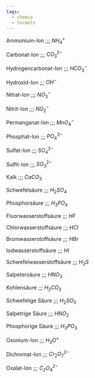 ```yaml
---
tags:
  - chemie
  - formeln
---
```

Ammonium-Ion ;;; $NH_4^+$
<!--SR:!2000-01-01,1,250!2024-07-01,3,262-->

Carbonat-Ion ;;; $CO_3^{2-}$
<!--SR:!2000-01-01,1,250!2024-06-30,1,222-->

Hydrogencarbonat-Ion ;;; $HCO_3^-$
<!--SR:!2024-07-01,3,262!2000-01-01,1,250-->

Hydroxid-Ion ;;; $OH^-$

Nitrat-Ion ;;; $NO_3^-$
<!--SR:!2024-06-30,1,222!2000-01-01,1,250-->

Nitrit-Ion ;;; $NO_2^-$
<!--SR:!2024-07-02,4,270!2000-01-01,1,250-->

Permanganat-Ion ;;; $MnO_4^-$
<!--SR:!2000-01-01,1,250!2024-07-02,4,270-->

Phosphat-Ion ;;; $PO_4^{3-}$
<!--SR:!2000-01-01,1,250!2024-07-02,4,270-->

Sulfat-Ion ;;; $SO_4^{2-}$
<!--SR:!2000-01-01,1,250!2024-07-02,4,282-->

Sulfit-Ion ;;; $SO_3^{2-}$
<!--SR:!2024-07-02,4,270!2000-01-01,1,250-->

Kalk ;;; $CaCO_3$
<!--SR:!2024-07-02,4,270!2000-01-01,1,250-->

Schwefelsäure ;;; $H_2SO_4$
<!--SR:!2000-01-01,1,250!2024-07-02,4,270-->

Phosphorsäure ;;; $H_3PO_4$

Fluorwasserstoffsäure ;;; $HF$
<!--SR:!2000-01-01,1,250!2024-07-02,4,270-->

Chlorwasserstoffsäure ;;; $HCl$
<!--SR:!2024-07-02,4,270!2000-01-01,1,250-->

Bromwasserstoffsäure ;;; $HBr$

Iodwasserstoffsäure ;;; $HI$
<!--SR:!2000-01-01,1,250!2024-07-02,4,270-->

Schwefelwasserstoffsäure ;;; $H_2S$
<!--SR:!2024-06-29,1,242!2000-01-01,1,250-->

Salpetersäure ;;; $HNO_3$

Kohlensäure ;;; $H_2CO_3$

Schwefelige Säure ;;; $H_2SO_3$
<!--SR:!2024-06-30,1,222!2000-01-01,1,250-->

Salpetrige Säure ;;; $HNO_2$
<!--SR:!2000-01-01,1,250!2024-06-30,1,222-->

Phosphorige Säure ;;; $H_3PO_3$
<!--SR:!2024-06-29,1,242!2000-01-01,1,250-->

Oxonium-Ion ;;; $H_3O^+$
<!--SR:!2024-07-02,3,262!2000-01-01,1,250-->

Dichromat-Ion ;;; $Cr_2O_7^{2-}$
<!--SR:!2024-07-02,4,270!2000-01-01,1,250-->

Oxalat-Ion ;;; $C_2O_4^{2-}$
<!--SR:!2000-01-01,1,250!2024-07-02,4,270-->
